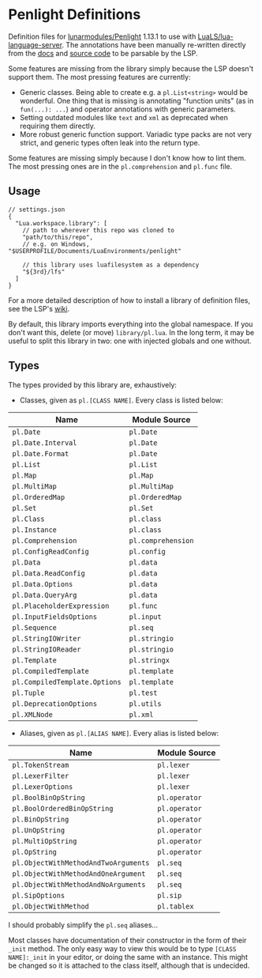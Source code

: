 # Penlight Definitions

Definition files for [lunarmodules/Penlight](https://github.com/lunarmodules/Penlight) 1.13.1 to use with [LuaLS/lua-language-server](https://github.com/LuaLS/lua-language-server). The annotations have been manually re-written directly from the [docs](https://lunarmodules.github.io/Penlight/index.html) and [source code](https://github.com/lunarmodules/Penlight) to be parsable by the LSP.

Some features are missing from the library simply because the LSP doesn't support them. The most pressing features are currently:

* Generic classes. Being able to create e.g. a `pl.List<string>` would be wonderful. One thing that is missing is annotating "function units" (as in `fun(...): ...`) and operator annotations with generic parameters.
* Setting outdated modules like `text` and `xml` as deprecated when requiring them directly.
* More robust generic function support. Variadic type packs are not very strict, and generic types often leak into the return type.

Some features are missing simply because I don't know how to lint them. The most pressing ones are in the `pl.comprehension` and `pl.func` file.

## Usage

```jsonc
// settings.json
{
  "Lua.workspace.library": [
    // path to wherever this repo was cloned to
    "path/to/this/repo",
    // e.g. on Windows, "$USERPROFILE/Documents/LuaEnvironments/penlight"

    // this library uses luafilesystem as a dependency
    "${3rd}/lfs"
  ]
}
```

For a more detailed description of how to install a library of definition files, see the LSP's [wiki](https://github.com/sumneko/lua-language-server/wiki/Libraries).

By default, this library imports everything into the global namespace. If you don't want this, delete (or move) `library/pl.lua`. In the long term, it may be useful to split this library in two: one with injected globals and one without.

## Types

The types provided by this library are, exhaustively:

* Classes, given as `pl.[CLASS NAME]`. Every class is listed below:

| Name                          | Module Source      |
| ----------------------------- | ------------------ |
| `pl.Date`                     | `pl.Date`          |
| `pl.Date.Interval`            | `pl.Date`          |
| `pl.Date.Format`              | `pl.Date`          |
| `pl.List`                     | `pl.List`          |
| `pl.Map`                      | `pl.Map`           |
| `pl.MultiMap`                 | `pl.MultiMap`      |
| `pl.OrderedMap`               | `pl.OrderedMap`    |
| `pl.Set`                      | `pl.Set`           |
| `pl.Class`                    | `pl.class`         |
| `pl.Instance`                 | `pl.class`         |
| `pl.Comprehension`            | `pl.comprehension` |
| `pl.ConfigReadConfig`         | `pl.config`        |
| `pl.Data`                     | `pl.data`          |
| `pl.Data.ReadConfig`          | `pl.data`          |
| `pl.Data.Options`             | `pl.data`          |
| `pl.Data.QueryArg`            | `pl.data`          |
| `pl.PlaceholderExpression`    | `pl.func`          |
| `pl.InputFieldsOptions`       | `pl.input`         |
| `pl.Sequence`                 | `pl.seq`           |
| `pl.StringIOWriter`           | `pl.stringio`      |
| `pl.StringIOReader`           | `pl.stringio`      |
| `pl.Template`                 | `pl.stringx`       |
| `pl.CompiledTemplate`         | `pl.template`      |
| `pl.CompiledTemplate.Options` | `pl.template`      |
| `pl.Tuple`                    | `pl.test`          |
| `pl.DeprecationOptions`       | `pl.utils`         |
| `pl.XMLNode`                  | `pl.xml`           |

* Aliases, given as `pl.[ALIAS NAME]`. Every alias is listed below:

| Name                                 | Module Source |
| ------------------------------------ | ------------- |
| `pl.TokenStream`                     | `pl.lexer`    |
| `pl.LexerFilter`                     | `pl.lexer`    |
| `pl.LexerOptions`                    | `pl.lexer`    |
| `pl.BoolBinOpString`                 | `pl.operator` |
| `pl.BoolOrderedBinOpString`          | `pl.operator` |
| `pl.BinOpString`                     | `pl.operator` |
| `pl.UnOpString`                      | `pl.operator` |
| `pl.MultiOpString`                   | `pl.operator` |
| `pl.OpString`                        | `pl.operator` |
| `pl.ObjectWithMethodAndTwoArguments` | `pl.seq`      |
| `pl.ObjectWithMethodAndOneArgument`  | `pl.seq`      |
| `pl.ObjectWithMethodAndNoArguments`  | `pl.seq`      |
| `pl.SipOptions`                      | `pl.sip`      |
| `pl.ObjectWithMethod`                | `pl.tablex`   |

I should probably simplify the `pl.seq` aliases...

Most classes have documentation of their constructor in the form of their `_init` method. The only easy way to view this would be to type `[CLASS NAME]:_init` in your editor, or doing the same with an instance. This might be changed so it is attached to the class itself, although that is undecided.

